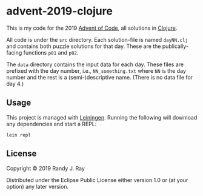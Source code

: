 # advent-2019-clojure

This is my code for the 2019 [Advent of Code](https://adventofcode.com/2019), all solutions in [Clojure](https://clojure.org/).

All code is under the `src` directory. Each solution-file is named `dayNN.clj` and contains both puzzle solutions for that day. These are the publically-facing functions `p01` and `p02`.

The `data` directory contains the input data for each day. These files are prefixed with the day number, i.e., `NN_something.txt` where `NN` is the day number and the rest is a (semi-)descriptive name. (There is no data file for day 4.)

## Usage

This project is managed with [Leiningen](https://leiningen.org/). Running the following will download any dependencies and start a REPL:

```
lein repl
```

## License

Copyright © 2019 Randy J. Ray

Distributed under the Eclipse Public License either version 1.0 or (at your option) any later version.
